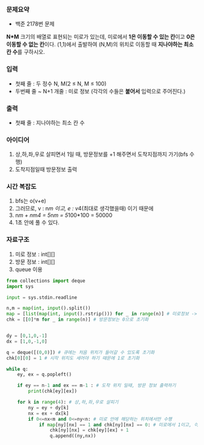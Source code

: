 ### 문제요약
* 백준 2178번 문제<br>


**N*M** 크기의 배열로 표현되는 미로가 있는데, 미로에서 **1은 이동할 수 있는 칸**이고 **0은 이동할 수 없는 칸**이다.
(1,1)에서 출발하여 (N,M)의 위치로 이동할 때 **지나야하는 최소 칸 수**를 구하시오.<br>

### 입력
* 첫째 줄 : 두 정수 N, M(2 ≤ N, M ≤ 100)
* 두번째 줄 ~ N+1 개줄 : 미로 정보 (각각의 수들은 **붙어서** 입력으로 주어진다.)<br>

### 출력
* 첫째 줄 : 지나야하는 최소 칸 수<br>

### 아이디어
1. 상,하,좌,우로 살피면서 1일 때, 방문정보를 +1 해주면서 도착지점까지 가기(bfs 수행)
2. 도착지점일때 방문정보 출력 

### 시간 복잡도
1. bfs는 o(v+e)
2. 그러므로, v : n*m 이고, e : v*4(최대로 생각했을때) 이기 때문에
3. n*m + n*m*4 = 5*n*m = 5*100*100 = 50000
4. 1초 안에 풀 수 있다. <br>

### 자료구조
1. 미로 정보 : int[][]
2. 방문 정보 : int[][]
3. queue 이용<br>

```python
from collections import deque
import sys

input = sys.stdin.readline

n,m = map(int, input().split())
map = [list(map(int, input().rstrip())) for _ in range(n)] # 미로정보 -> split이 아닌 경우 한 줄 입력받고 rstrip() 호출 반드시.
chk = [[0]*m for _ in range(n)] # 방문정보는 0으로 초기화


dy = [0,1,0,-1]
dx = [1,0,-1,0]

q = deque([(0,0)]) # 큐에는 처음 위치가 들어갈 수 있도록 초기화
chk[0][0] = 1 # 시작 위치도 세어야 하기 때문에 1로 초기화

while q:
    ey, ex = q.popleft()

    if ey == n-1 and ex == m-1 : # 도착 위치 일때, 방문 정보 출력하기
        print(chk[ey][ex])

    for k in range(4): # 상,하,좌,우로 살피기
        ny = ey + dy[k]
        nx = ex + dx[k]
        if 0<=nx<m and 0<=ny<n: # 미로 안에 해당하는 위치에서만 수행
            if map[ny][nx] == 1 and chk[ny][nx] == 0: # 미로에서 1이고, 아직 방문하지 않은 위치일 때
                chk[ny][nx] = chk[ey][ex] + 1
                q.append((ny,nx))
         
```

